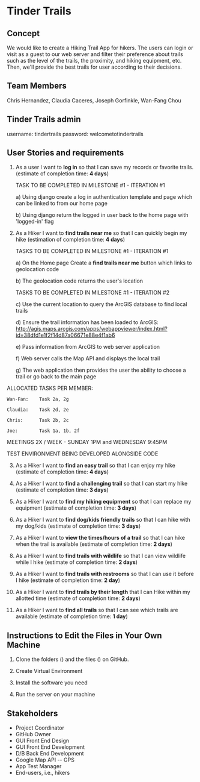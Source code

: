 # Tinder Trails

## Concept
We would like to create a Hiking Trail App for hikers. The users can login or visit as a guest to our web server and filter their preference about trails such as the level of the trails, the proximity, and hiking equipment, etc. Then, we'll provide the best trails for user according to their decisions. 

## Team Members
Chris Hernandez, Claudia Caceres, Joseph Gorfinkle, Wan-Fang Chou 

## Tinder Trails admin

username: tindertrails
password: welcometotindertrails

## User Stories and requirements

1.  As a user I want to __log in__ so that I can save my records or favorite trails. (estimate of completion time: __4 days__)

    TASK TO BE COMPLETED IN MILESTONE #1 - ITERATION #1

    a) Using django create a log in authentication template and page which can be linked to from our home page
    
    b) Using django return the logged in user back to the home page with 'logged-in' flag

2.	As a Hiker I want to __find trails near me__ so that I can quickly begin my hike (estimation of completion time: __4 days__)

    TASKS TO BE COMPLETED IN MILESTONE #1 - ITERATION #1

    a)	On the Home page Create a __find trails near me__ button which links to geolocation code
    
    b)  The geolocation code returns the user's location
    
    TASKS TO BE COMPLETED IN MILESTONE #1 - ITERATION #2

    c)	Use the current location to query the ArcGIS database to find local trails
    
    d)	Ensure the trail information has been loaded to ArcGIS: http://agis.maps.arcgis.com/apps/webappviewer/index.html?id=38dfd1e1f2f14d87a06671e88e4f1ab6
    
    e)	Pass information from ArcGIS to web server application 
    
    f)	Web server calls the Map API and displays the local trail 
    
    g)	The web application then provides the user the ability to choose a trail or go back to the main page
    
 ALLOCATED TASKS PER MEMBER:
    
    Wan-Fan:    Task 2a, 2g
    
    Claudia:    Task 2d, 2e
    
    Chris:      Task 2b, 2c
    
    Joe:        Task 1a, 1b, 2f
    
  MEETINGS 2X / WEEK - SUNDAY 1PM and WEDNESDAY 9:45PM
  
  TEST ENVIRONMENT BEING DEVELOPED ALONGSIDE CODE

3.	As a Hiker I want to __find an easy trail__ so that I can enjoy my hike (estimate of completion time: __4 days__) 

4.	As a Hiker I want to __find a challenging trail__ so that I can start my hike (estimate of completion time: __3 days__)

5.	As a Hiker I want to __find my hiking equipment__ so that I can replace my equipment (estimate of completion time: __3 days__)

6.	As a Hiker I want to __find dog/kids friendly trails__ so that I can hike with my dog/kids (estimate of completion time: __3 days__)

7.	As a Hiker I want to __view the times/hours of a trail__ so that I can hike when the trail is available (estimate of completion time: __2 days__)

8. As a Hiker I want to __find trails with wildlife__ so that I can view wildlife while I hike (estimate of completion time: __2 days__)

9.	As a Hiker I want to __find trails with restrooms__ so that I can use it before I hike (estimate of completion time: __2 day__)

10.	As a Hiker I want to __find trails by their length__ that I can Hike within my allotted time (estimate of completion time: __2 days__)

11.	As a Hiker I want to __find all trails__ so that I can see which trails are available (estimate of completion time: __1 day__)


## Instructions to Edit the Files in Your Own Machine
1. Clone the folders () and the files () on GitHub.

2. Create Virtual Environment

3. Install the software you need

4. Run the server on your machine

## Stakeholders
* Project Coordinator
* GitHub Owner
* GUI Front End Design
* GUI Front End Development 
* D/B Back End Development 
* Google Map API -- GPS
* App Test Manager
* End-users, i.e., hikers

